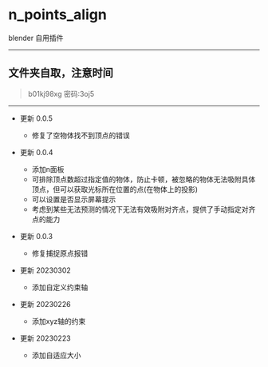 # n_points_align
blender 自用插件

---
## 文件夹自取，注意时间
> b01kj98xg
> 密码:3oj5
---

* 更新 0.0.5
  - 修复了空物体找不到顶点的错误

* 更新 0.0.4
  - 添加n面板
  - 可排除顶点数超过指定值的物体，防止卡顿，被忽略的物体无法吸附具体顶点，但可以获取光标所在位置的点(在物体上的投影)
  - 可以设置是否显示屏幕提示
  - 考虑到某些无法预测的情况下无法有效吸附对齐点，提供了手动指定对齐点的能力

* 更新 0.0.3

  - 修复捕捉原点报错

* 更新 20230302

  - 添加自定义约束轴

* 更新 20230226

  - 添加xyz轴的约束

* 更新 20230223

  - 添加自适应大小




